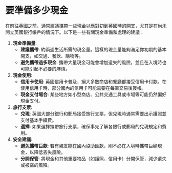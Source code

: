 # 要準備多少現金

在前往英國之前，通常建議攜帶一些現金以應對初到英國時的開支，尤其是在尚未開立英國銀行帳戶的情況下。以下是一些有關現金準備和處理的建議：

1. **現金準備量**:
   * **建議攜帶**: 約兩週生活所需的現金量。這樣的現金量能夠滿足你初期的基本開支，如交通、餐飲、購物等。
   * **避免攜帶過多現金**: 攜帶大量現金可能會增加遺失的風險，並且在入境時也可能引起不必要的麻煩。
1. **現金使用**:
   * **信用卡使用**: 英國信用卡普及，絕大多數商店和餐廳都接受信用卡付款。在使用信用卡時，部分國內的信用卡可能需要在每筆交易後簽帳。
   * **現金支付場合**: 某些地方如小型商店、公共交通工具或市場等可能仍然偏好現金支付。
1. **旅行支票**:
   * **兌現**: 英國大部分銀行和郵局接受旅行支票，但兌現時通常需要出示護照並支付基本手續費。
   * **選擇**: 如果選擇攜帶旅行支票，確保事先了解各銀行或郵局的兌現規定和費用。
1. **安全建議**:
   * **避免攜帶巨款**: 若有親友能在國內協助匯款，則不必在入境時攜帶巨額現金，以降低丟失風險。
   * **分開保管**: 將現金和其他重要物品（如護照、信用卡）分開保管，減少遺失或被盜的風險。
